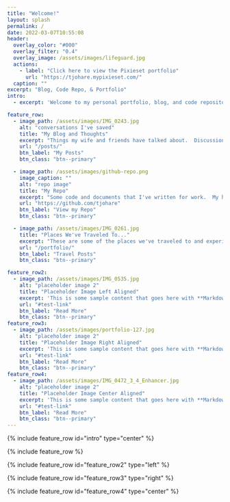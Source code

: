 ```yaml
---
title: "Welcome!"
layout: splash
permalink: /
date: 2022-03-07T10:55:08
header:
  overlay_color: "#000"
  overlay_filter: "0.4"
  overlay_image: /assets/images/lifeguard.jpg
  actions:
    - label: "Click here to view the Pixieset portfolio"
      url: "https://tjohare.mypixieset.com/"
  caption: ""
excerpt: "Blog, Code Repo, & Portfolio"
intro:
  - excerpt: 'Welcome to my personal portfolio, blog, and code repository.  My Everything-that-defines-who-I-am repo.  If you are interested,  Photos are hosted for purchase on Pixieset under my account URL'

feature_row:
  - image_path: /assets/images/IMG_0243.jpg
    alt: "conversations I've saved"
    title: "My Blog and Thoughts"
    excerpt: "Things my wife and friends have talked about.  Discussions of Life."
    url: "/posts/"
    btn_label: "My Posts"
    btn_class: "btn--primary"

  - image_path: /assets/images/github-repo.png
    image_caption: ""
    alt: "repo image"
    title: "My Repo"
    excerpt: "Some code and documents that I've written for work.  My having fun automating stuff."
    url: "https://github.com/tjohare"
    btn_label: "View my Repo"
    btn_class: "btn--primary"

  - image_path: /assets/images/IMG_0261.jpg
    title: "Places We've Traveled To..."
    excerpt: "These are some of the places we've traveled to and experienced the world."
    url: "/portfolio/"
    btn_label: "Travel Posts"
    btn_class: "btn--primary"

feature_row2:
  - image_path: /assets/images/IMG_0535.jpg
    alt: "placeholder image 2"
    title: "Placeholder Image Left Aligned"
    excerpt: 'This is some sample content that goes here with **Markdown** formatting. Left aligned with `type="left"`'
    url: "#test-link"
    btn_label: "Read More"
    btn_class: "btn--primary"
feature_row3:
  - image_path: /assets/images/portfolio-127.jpg
    alt: "placeholder image 2"
    title: "Placeholder Image Right Aligned"
    excerpt: 'This is some sample content that goes here with **Markdown** formatting. Right aligned with `type="right"`'
    url: "#test-link"
    btn_label: "Read More"
    btn_class: "btn--primary"
feature_row4:
  - image_path: /assets/images/IMG_0472_3_4_Enhancer.jpg
    alt: "placeholder image 2"
    title: "Placeholder Image Center Aligned"
    excerpt: 'This is some sample content that goes here with **Markdown** formatting. Centered with `type="center"`'
    url: "#test-link"
    btn_label: "Read More"
    btn_class: "btn--primary"
---
```


{% include feature_row id="intro" type="center" %}

{% include feature_row %}

{% include feature_row id="feature_row2" type="left" %}

{% include feature_row id="feature_row3" type="right" %}

{% include feature_row id="feature_row4" type="center" %}
